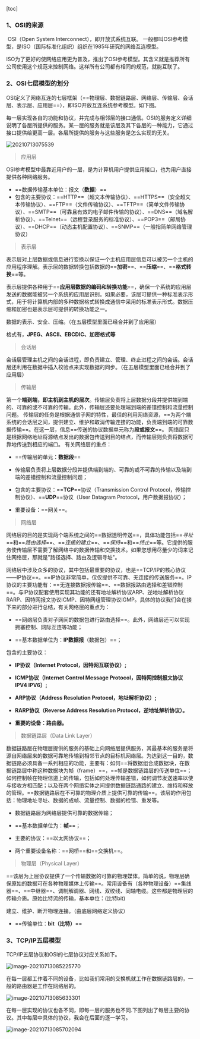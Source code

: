 [toc]

###  1、OSI的来源

​    OSI（Open System Interconnect），即开放式系统互联。 一般都叫OSI参考模型，是ISO（国际标准化组织）组织在1985年研究的网络互连模型。

​    ISO为了更好的使网络应用更为普及，推出了OSI参考模型。其含义就是推荐所有公司使用这个规范来控制网络。这样所有公司都有相同的规范，就能互联了。

###  2、OSI七层模型的划分

​    OSI定义了网络互连的七层框架（==物理层、数据链路层、网络层、传输层、会话层、表示层、应用层==），即ISO开放互连系统参考模型。如下图。

​    每一层实现各自的功能和协议，并完成与相邻层的接口通信。OSI的服务定义详细说明了各层所提供的服务。某一层的服务就是该层及其下各层的一种能力，它通过接口提供给更高一层。各层所提供的服务与这些服务是怎么实现的无关。

![20210713075539](https://file-ykq.oss-cn-shanghai.aliyuncs.com/img/20210713075539.png)

> 应用层

OSI参考模型中最靠近用户的一层，是为计算机用户提供应用接口，也为用户直接提供各种网络服务。

- ==数据传输基本单位：报文（**数据**）==
- 包含的主要协议：==HTTP==（超文本传输协议）、==HTTPS==（安全超文本传输协议）、==FTP==（文件传输协议）、==TFTP==（简单文件传输协议）、==SMTP==（可靠且有效的电子邮件传输的协议）、==DNS==（域名解析协议）、==Telnet==（远程登录服务的标准协议）、==POP3==（邮局协议）、==DHCP==（动态主机配置协议）、==SNMP==（一般指简单网络管理协议）

> 表示层

​		表示层对上层数据或信息进行变换以保证一个主机应用层信息可以被另一个主机的应用程序理解。表示层的数据转换包括数据的==**加密**==、==**压缩**==、==**格式转换**==等。

​		表示层提供各种用于==**应用层数据的编码和转换功能**==，确保一个系统的应用层发送的数据能被另一个系统的应用层识别。如果必要，该层可提供一种标准表示形式，用于将计算机内部的多种数据格式转换成通信中采用的标准表示形式。数据压缩和加密也是表示层可提供的转换功能之一。

数据的表示、安全、压缩。（在五层模型里面已经合并到了应用层）

格式有，**JPEG、ASCll、EBCDIC、加密格式等**

> 会话层

会话层管理主机之间的会话进程，即负责建立、管理、终止进程之间的会话。会话层还利用在数据中插入校验点来实现数据的同步。（在五层模型里面已经合并到了应用层）

> 传输层

​		第一个**端到端，即主机到主机的层次**。传输层负责将上层数据分段并提供端到端的、可靠的或不可靠的传输。此外，传输层还要处理端到端的差错控制和流量控制问题。 传输层的任务是根据通信子网的特性，最佳的利用网络资源，==为两个端系统的会话层之间，提供建立、维护和取消传输连接的功能，负责端到端的可靠数据传输==。在这一层，信息==传送的协议数据单元称为**段或报文**==。 网络层只是根据网络地址将源结点发出的数据包传送到目的结点，而传输层则负责将数据可靠地传送到相应的端口。 有关网络层的重点：

- ==传输层的单元：**数据段**==

- 传输层负责将上层数据分段并提供端到端的、可靠的或不可靠的传输以及端到端的差错控制和流量控制问题；

- 包含的主要协议：==**TCP**==协议（Transmission Control Protocol，传输控制协议）、==**UDP**==协议（User Datagram Protocol，用户数据报协议）；

- 重要设备：==网关==。

> 网络层

​		网络层的目的是实现两个端系统之间的==数据透明传送==，具体功能包括==*寻址*==和==*路由选择*==、==*连接的建立*==、==*保持*==和==*终止*==等。它提供的服务使传输层不需要了解网络中的数据传输和交换技术。如果您想用尽量少的词来记住网络层，那就是"路径选择、路由及逻辑寻址"。

​		网络层中涉及众多的协议，其中包括最重要的协议，也是==TCP/IP的核心协议——IP协议==。==IP协议非常简单，仅仅提供不可靠、无连接的传送服务==。IP协议的主要功能有：==无连接数据报传输==、==数据报路由选择和差错控制==。与IP协议配套使用实现其功能的还有地址解析协议ARP、逆地址解析协议RARP、因特网报文协议ICMP、因特网组管理协议IGMP。具体的协议我们会在接下来的部分进行总结，有关网络层的重点为：

- ==网络层负责对子网间的数据包进行路由选择==。此外，网络层还可以实现拥塞控制、网际互连等功能；

- ==基本数据单位为：**IP数据报**（数据包）==；

包含的主要协议：

- **IP协议（Internet Protocol，因特网互联协议）;**

- **ICMP协议（Internet Control Message Protocol，因特网控制报文协议IPV4 IPV6）;**

- **ARP协议（Address Resolution Protocol，地址解析协议）;**

- **RARP协议（Reverse Address Resolution Protocol，逆地址解析协议）。**

- **重要的设备：路由器。**

> 数据链路层（Data Link Layer）

​		数据链路层在物理层提供的服务的基础上向网络层提供服务，其最基本的服务是将源自网络层来的数据可靠地传输到相邻节点的目标机网络层。为达到这一目的，数据链路必须具备一系列相应的功能，主要有：如何==将数据组合成数据块，在数据链路层中称这种数据块为帧（frame）==，==帧是数据链路层的传送单位==；如何控制帧在物理信道上的传输，包括如何处理传输差错，如何调节发送速率以使与接收方相匹配；以及在两个网络实体之间提供数据链路通路的建立、维持和释放的管理。==数据链路层在不可靠的物理介质上提供可靠的传输==。该层的作用包括：物理地址寻址、数据的成帧、流量控制、数据的检错、重发等。

- 数据链路层为网络层提供可靠的数据传输；

- ==基本数据单位为：**帧**==；

- 主要的协议：==以太网协议==；

- 两个重要设备名称：==网桥==和==交换机==。

> 物理层（Physical Layer）

​		==该层为上层协议提供了一个传输数据的可靠的物理媒体。简单的说，物理层确保原始的数据可在各种物理媒体上传输==。常用设备有（各种物理设备）==集线器==、==中继器==、调制解调器、网线、双绞线、同轴电缆。这些都是物理层的传输介质。原始比特流的传输，基本单位：(比特bit)

建立、维护、断开物理连接。（由底层网络定义协议）

- ==传输单位：**bit（比特）**==

### 3、TCP/IP五层模型

TCP/IP五层协议和OSI的七层协议对应关系如下。

![image-20210713085225770](https://file-ykq.oss-cn-shanghai.aliyuncs.com/img/20210713085225.png)

在每一层都工作着不同的设备，比如我们常用的交换机就工作在数据链路层的，一般的路由器是工作在网络层的。

![image-20210713085633301](https://file-ykq.oss-cn-shanghai.aliyuncs.com/img/20210713085633.png)

在每一层实现的协议也各不同，即每一层的服务也不同.下图列出了每层主要的协议。其中每层中具体的协议，我会在后面的逐一学习。

![image-20210713085702094](https://file-ykq.oss-cn-shanghai.aliyuncs.com/img/20210713085702.png)



